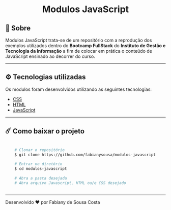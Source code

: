 <h1 align="center">
    Modulos JavaScript
</h1>

## 📑 Sobre

Modulos JavaScript trata-se de um repositório com a reprodução  dos exemplos utilizados dentro do **Bootcamp FullStack** do **Instituto de Gestão e Tecnologia da Informação** a fim de colocar em prática o conteúdo de JavaScript ensinado ao decorrer do curso.

---

## ⚙️ Tecnologias utilizadas

Os modulos foram desenvolvidos utilizando as seguintes tecnologias:

- [CSS](https://devdocs.io/css/)
- [HTML](https://devdocs.io/html/)
- [JavaScript](https://developer.mozilla.org/en-US/docs/Web/JavaScript/Reference)

---

## ☄️ Como baixar o projeto

```bash

    # Clonar o repositório
    $ git clone https://github.com/fabianysousa/modulos-javascript
    
    # Entrar no diretório
    $ cd modulos-javascript
    
    # Abra a pasta desejada
    # Abra arquivo Javascript, HTML ou/e CSS desejado
    
```
---

Desenvolvido ❤️ por Fabiany de Sousa Costa
